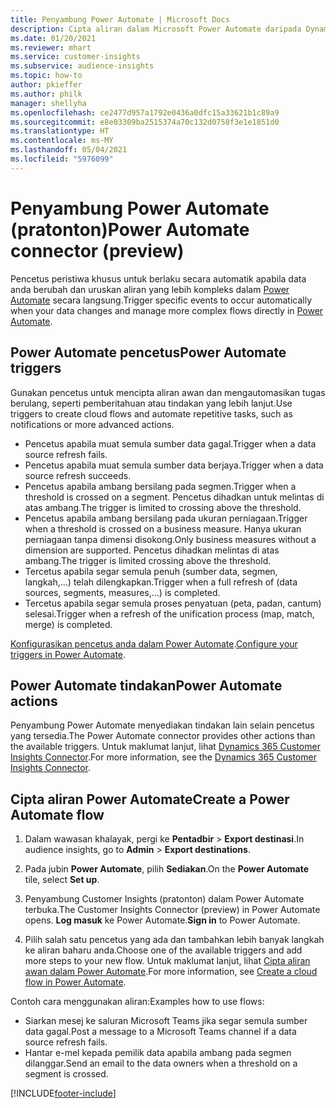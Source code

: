 ```yaml
---
title: Penyambung Power Automate | Microsoft Docs
description: Cipta aliran dalam Microsoft Power Automate daripada Dynamics 365 Customer Insights.
ms.date: 01/20/2021
ms.reviewer: mhart
ms.service: customer-insights
ms.subservice: audience-insights
ms.topic: how-to
author: pkieffer
ms.author: philk
manager: shellyha
ms.openlocfilehash: ce2477d957a1792e0436a0dfc15a33621b1c89a9
ms.sourcegitcommit: e8e03309ba2515374a70c132d0758f3e1e1851d0
ms.translationtype: HT
ms.contentlocale: ms-MY
ms.lasthandoff: 05/04/2021
ms.locfileid: "5976099"
---
```

# <a name="power-automate-connector-preview"></a><span data-ttu-id="ed88a-103">Penyambung Power Automate (pratonton)</span><span class="sxs-lookup"><span data-stu-id="ed88a-103">Power Automate connector (preview)</span></span>

<span data-ttu-id="ed88a-104">Pencetus peristiwa khusus untuk berlaku secara automatik apabila data anda berubah dan uruskan aliran yang lebih kompleks dalam [Power Automate](https://flow.microsoft.com/) secara langsung.</span><span class="sxs-lookup"><span data-stu-id="ed88a-104">Trigger specific events to occur automatically when your data changes and manage more complex flows directly in [Power Automate](https://flow.microsoft.com/).</span></span>

## <a name="power-automate-triggers"></a><span data-ttu-id="ed88a-105">Power Automate pencetus</span><span class="sxs-lookup"><span data-stu-id="ed88a-105">Power Automate triggers</span></span>

<span data-ttu-id="ed88a-106">Gunakan pencetus untuk mencipta aliran awan dan mengautomasikan tugas berulang, seperti pemberitahuan atau tindakan yang lebih lanjut.</span><span class="sxs-lookup"><span data-stu-id="ed88a-106">Use triggers to create cloud flows and automate repetitive tasks, such as notifications or more advanced actions.</span></span> 

- <span data-ttu-id="ed88a-107">Pencetus apabila muat semula sumber data gagal.</span><span class="sxs-lookup"><span data-stu-id="ed88a-107">Trigger when a data source refresh fails.</span></span> 
- <span data-ttu-id="ed88a-108">Pencetus apabila muat semula sumber data berjaya.</span><span class="sxs-lookup"><span data-stu-id="ed88a-108">Trigger when a data source refresh succeeds.</span></span>
- <span data-ttu-id="ed88a-109">Pencetus apabila ambang bersilang pada segmen.</span><span class="sxs-lookup"><span data-stu-id="ed88a-109">Trigger when a threshold is crossed on a segment.</span></span> <span data-ttu-id="ed88a-110">Pencetus dihadkan untuk melintas di atas ambang.</span><span class="sxs-lookup"><span data-stu-id="ed88a-110">The trigger is limited to crossing above the threshold.</span></span>
- <span data-ttu-id="ed88a-111">Pencetus apabila ambang bersilang pada ukuran perniagaan.</span><span class="sxs-lookup"><span data-stu-id="ed88a-111">Trigger when a threshold is crossed on a business measure.</span></span> <span data-ttu-id="ed88a-112">Hanya ukuran perniagaan tanpa dimensi disokong.</span><span class="sxs-lookup"><span data-stu-id="ed88a-112">Only business measures without a dimension are supported.</span></span> <span data-ttu-id="ed88a-113">Pencetus dihadkan melintas di atas ambang.</span><span class="sxs-lookup"><span data-stu-id="ed88a-113">The trigger is limited crossing above the threshold.</span></span>
- <span data-ttu-id="ed88a-114">Tercetus apabila segar semula penuh (sumber data, segmen, langkah,...) telah dilengkapkan.</span><span class="sxs-lookup"><span data-stu-id="ed88a-114">Trigger when a full refresh of (data sources, segments, measures,...) is completed.</span></span>
- <span data-ttu-id="ed88a-115">Tercetus apabila segar semula proses penyatuan (peta, padan, cantum) selesai.</span><span class="sxs-lookup"><span data-stu-id="ed88a-115">Trigger when a refresh of the unification process (map, match, merge) is completed.</span></span>

<span data-ttu-id="ed88a-116">[Konfigurasikan pencetus anda dalam Power Automate](https://flow.microsoft.com/connectors/shared_customerinsights/dynamics-365-customer-insights-connector/).</span><span class="sxs-lookup"><span data-stu-id="ed88a-116">[Configure your triggers in Power Automate](https://flow.microsoft.com/connectors/shared_customerinsights/dynamics-365-customer-insights-connector/).</span></span>

## <a name="power-automate-actions"></a><span data-ttu-id="ed88a-117">Power Automate tindakan</span><span class="sxs-lookup"><span data-stu-id="ed88a-117">Power Automate actions</span></span>
<span data-ttu-id="ed88a-118">Penyambung Power Automate menyediakan tindakan lain selain pencetus yang tersedia.</span><span class="sxs-lookup"><span data-stu-id="ed88a-118">The Power Automate connector provides other actions than the available triggers.</span></span> <span data-ttu-id="ed88a-119">Untuk maklumat lanjut, lihat [Dynamics 365 Customer Insights Connector](/connectors/customerinsights/).</span><span class="sxs-lookup"><span data-stu-id="ed88a-119">For more information, see the [Dynamics 365 Customer Insights Connector](/connectors/customerinsights/).</span></span>

## <a name="create-a-power-automate-flow"></a><span data-ttu-id="ed88a-120">Cipta aliran Power Automate</span><span class="sxs-lookup"><span data-stu-id="ed88a-120">Create a Power Automate flow</span></span>

1. <span data-ttu-id="ed88a-121">Dalam wawasan khalayak, pergi ke **Pentadbir** > **Export destinasi**.</span><span class="sxs-lookup"><span data-stu-id="ed88a-121">In audience insights, go to **Admin** > **Export destinations**.</span></span>

1. <span data-ttu-id="ed88a-122">Pada jubin **Power Automate**, pilih **Sediakan**.</span><span class="sxs-lookup"><span data-stu-id="ed88a-122">On the **Power Automate** tile, select **Set up**.</span></span>

1. <span data-ttu-id="ed88a-123">Penyambung Customer Insights (pratonton) dalam Power Automate terbuka.</span><span class="sxs-lookup"><span data-stu-id="ed88a-123">The Customer Insights Connector (preview) in Power Automate opens.</span></span> <span data-ttu-id="ed88a-124">**Log masuk** ke Power Automate.</span><span class="sxs-lookup"><span data-stu-id="ed88a-124">**Sign in** to Power Automate.</span></span>

1. <span data-ttu-id="ed88a-125">Pilih salah satu pencetus yang ada dan tambahkan lebih banyak langkah ke aliran baharu anda.</span><span class="sxs-lookup"><span data-stu-id="ed88a-125">Choose one of the available triggers and add more steps to your new flow.</span></span> <span data-ttu-id="ed88a-126">Untuk maklumat lanjut, lihat [Cipta aliran awan dalam Power Automate](/power-automate/get-started-logic-flow).</span><span class="sxs-lookup"><span data-stu-id="ed88a-126">For more information, see [Create a cloud flow in Power Automate](/power-automate/get-started-logic-flow).</span></span>

<span data-ttu-id="ed88a-127">Contoh cara menggunakan aliran:</span><span class="sxs-lookup"><span data-stu-id="ed88a-127">Examples how to use flows:</span></span> 
- <span data-ttu-id="ed88a-128">Siarkan mesej ke saluran Microsoft Teams jika segar semula sumber data gagal.</span><span class="sxs-lookup"><span data-stu-id="ed88a-128">Post a message to a Microsoft Teams channel if a data source refresh fails.</span></span> 
- <span data-ttu-id="ed88a-129">Hantar e-mel kepada pemilik data apabila ambang pada segmen dilanggar.</span><span class="sxs-lookup"><span data-stu-id="ed88a-129">Send an email to the data owners when a threshold on a segment is crossed.</span></span>



[!INCLUDE[footer-include](../includes/footer-banner.md)]
